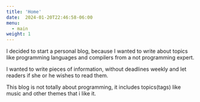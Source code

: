 ```yaml
---
title: 'Home'
date:  2024-01-20T22:46:58-06:00
menu:
  - main
weight: 1
---
```


I decided to start a personal blog, because I wanted to write about topics like programming languages and compilers from a not programming expert.

I wanted to write pieces of information, without deadlines weekly and let readers if she or he wishes to read them.

This blog is not totally about programming, it includes topics(tags) like music and other themes that i like it.
